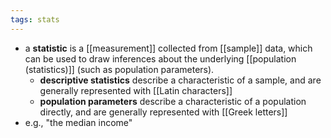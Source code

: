 ```yaml
---
tags: stats
---
```


- a **statistic** is a [[measurement]] collected from [[sample]] data, which can be used to draw inferences about the underlying [[population (statistics)]] (such as population parameters).
	- **descriptive statistics** describe a characteristic of a sample, and are generally represented with [[Latin characters]]
	- **population parameters** describe a characteristic of a population directly, and are generally represented with [[Greek letters]]
- e.g., "the median income"